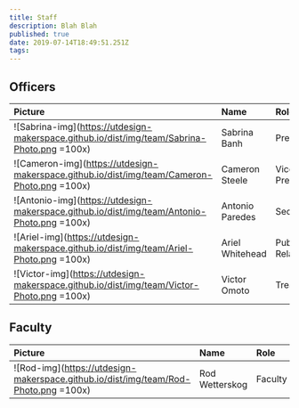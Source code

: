 ```yaml
---
title: Staff
description: Blah Blah
published: true
date: 2019-07-14T18:49:51.251Z
tags: 
---
```

## Officers
| Picture | Name | Role |
| :--------- | :--------- | :--------- |
| ![Sabrina-img](https://utdesign-makerspace.github.io/dist/img/team/Sabrina-Photo.png =100x)| Sabrina Banh | President | 
| ![Cameron-img](https://utdesign-makerspace.github.io/dist/img/team/Cameron-Photo.png =100x)| Cameron Steele | Vice President | 
| ![Antonio-img](https://utdesign-makerspace.github.io/dist/img/team/Antonio-Photo.png =100x)| Antonio Paredes | Secretary | 
| ![Ariel-img](https://utdesign-makerspace.github.io/dist/img/team/Ariel-Photo.png =100x)| Ariel Whitehead | Public Relations | 
| ![Victor-img](https://utdesign-makerspace.github.io/dist/img/team/Victor-Photo.png =100x)| Victor Omoto | Treasurer | 

## Faculty
| Picture | Name | Role |
| :--------- | :--------- | :--------- |
| ![Rod-img](https://utdesign-makerspace.github.io/dist/img/team/Rod-Photo.png =100x)| Rod Wetterskog | Faculty | 
